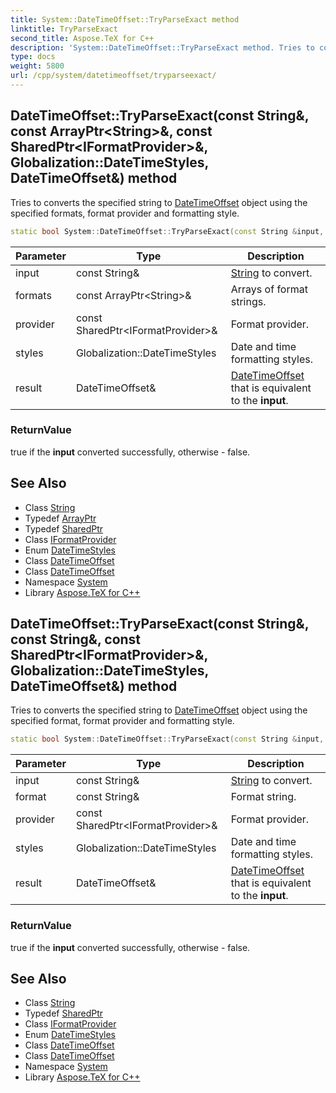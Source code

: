 ```yaml
---
title: System::DateTimeOffset::TryParseExact method
linktitle: TryParseExact
second_title: Aspose.TeX for C++
description: 'System::DateTimeOffset::TryParseExact method. Tries to converts the specified string to DateTimeOffset object using the specified formats, format provider and formatting style in C++.'
type: docs
weight: 5800
url: /cpp/system/datetimeoffset/tryparseexact/
---
```

## DateTimeOffset::TryParseExact(const String\&, const ArrayPtr\<String\>\&, const SharedPtr\<IFormatProvider\>\&, Globalization::DateTimeStyles, DateTimeOffset\&) method


Tries to converts the specified string to [DateTimeOffset](../) object using the specified formats, format provider and formatting style.

```cpp
static bool System::DateTimeOffset::TryParseExact(const String &input, const ArrayPtr<String> &formats, const SharedPtr<IFormatProvider> &provider, Globalization::DateTimeStyles styles, DateTimeOffset &result)
```


| Parameter | Type | Description |
| --- | --- | --- |
| input | const String\& | [String](../../string/) to convert. |
| formats | const ArrayPtr\<String\>\& | Arrays of format strings. |
| provider | const SharedPtr\<IFormatProvider\>\& | Format provider. |
| styles | Globalization::DateTimeStyles | Date and time formatting styles. |
| result | DateTimeOffset\& | [DateTimeOffset](../) that is equivalent to the **input**. |

### ReturnValue

true if the **input** converted successfully, otherwise - false.

## See Also

* Class [String](../../string/)
* Typedef [ArrayPtr](../../arrayptr/)
* Typedef [SharedPtr](../../sharedptr/)
* Class [IFormatProvider](../../iformatprovider/)
* Enum [DateTimeStyles](../../../system.globalization/datetimestyles/)
* Class [DateTimeOffset](../)
* Class [DateTimeOffset](../)
* Namespace [System](../../)
* Library [Aspose.TeX for C++](../../../)
## DateTimeOffset::TryParseExact(const String\&, const String\&, const SharedPtr\<IFormatProvider\>\&, Globalization::DateTimeStyles, DateTimeOffset\&) method


Tries to converts the specified string to [DateTimeOffset](../) object using the specified format, format provider and formatting style.

```cpp
static bool System::DateTimeOffset::TryParseExact(const String &input, const String &format, const SharedPtr<IFormatProvider> &provider, Globalization::DateTimeStyles styles, DateTimeOffset &result)
```


| Parameter | Type | Description |
| --- | --- | --- |
| input | const String\& | [String](../../string/) to convert. |
| format | const String\& | Format string. |
| provider | const SharedPtr\<IFormatProvider\>\& | Format provider. |
| styles | Globalization::DateTimeStyles | Date and time formatting styles. |
| result | DateTimeOffset\& | [DateTimeOffset](../) that is equivalent to the **input**. |

### ReturnValue

true if the **input** converted successfully, otherwise - false.

## See Also

* Class [String](../../string/)
* Typedef [SharedPtr](../../sharedptr/)
* Class [IFormatProvider](../../iformatprovider/)
* Enum [DateTimeStyles](../../../system.globalization/datetimestyles/)
* Class [DateTimeOffset](../)
* Class [DateTimeOffset](../)
* Namespace [System](../../)
* Library [Aspose.TeX for C++](../../../)
